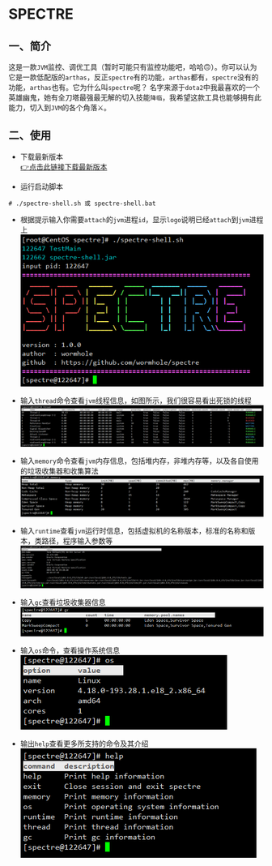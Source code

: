 # SPECTRE

## 一、简介
这是一款`JVM`监控、调优工具（暂时可能只有监控功能吧，哈哈🙃）。你可以认为它是一款低配版的`arthas`，反正`spectre`有的功能，`arthas`都有，`spectre`没有的功能，`arthas`也有。它为什么叫`spectre`呢？
名字来源于`dota2`中我最喜欢的一个英雄幽鬼，她有全刀塔最强最无解的切入技能`降临`，我希望这款工具也能够拥有此能力，切入到`JVM`的各个角落⚔。

## 二、使用
* 下载最新版本  
 [👉点击此链接下载最新版本]()
 
* 运行启动脚本  
```
# ./spectre-shell.sh 或 spectre-shell.bat
```

* 根据提示输入你需要`attach`的`jvm`进程`id`，显示`logo`说明已经`attach`到`jvm`进程上
![attach](image/attach.png)

* 输入`thread`命令查看`jvm`线程信息，如图所示，我们很容易看出死锁的线程
![thread](image/thread.png)

* 输入`memory`命令查看`jvm`内存信息，包括堆内存，非堆内存等，以及各自使用的垃圾收集器和收集算法
![memory](image/memory.png)

* 输入`runtime`查看`jvm`运行时信息，包括虚拟机的名称版本，标准的名称和版本，类路径，程序输入参数等
![runtime](image/runtime.png)

* 输入`gc`查看垃圾收集器信息
![gc](image/gc.png)

* 输入`os`命令，查看操作系统信息
![os](image/os.png)

* 输出`help`查看更多所支持的命令及其介绍
![help](image/help.png)